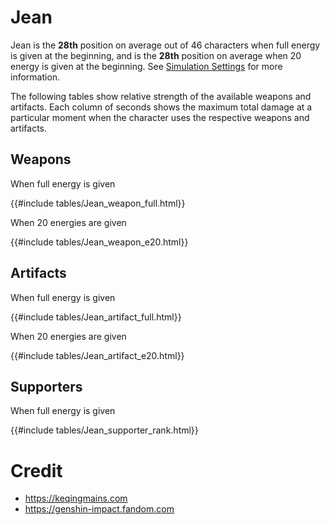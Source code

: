 # Jean

Jean is the **28th** position on average out of 46
characters when full energy is given at the beginning, and is the
**28th** position on average when 20 energy is given at the
beginning. See [Simulation Settings](./simulation_settings.md) for more
information.

The following tables show relative strength of the available weapons and
artifacts. Each column of seconds shows the maximum total damage at a
particular moment when the character uses the respective weapons and
artifacts.

## Weapons

When full energy is given

{{#include tables/Jean_weapon_full.html}}

When 20 energies are given

{{#include tables/Jean_weapon_e20.html}}

## Artifacts

When full energy is given

{{#include tables/Jean_artifact_full.html}}

When 20 energies are given

{{#include tables/Jean_artifact_e20.html}}

## Supporters

When full energy is given

{{#include tables/Jean_supporter_rank.html}}

# Credit

- <https://keqingmains.com>
- <https://genshin-impact.fandom.com>
